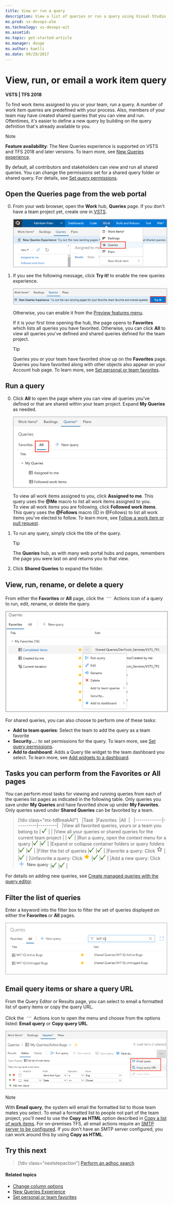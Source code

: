 ```yaml
---
title: View or run a query 
description: View a list of queries or run a query using Visual Studio Team Services (VSTS) or Team Foundation Server (TFS)
ms.prod: vs-devops-alm
ms.technology: vs-devops-wit
ms.assetid:  
ms.topic: get-started-article
ms.manager: douge
ms.author: kaelli
ms.date: 09/29/2017  
---
```



# View, run, or email a work item query  

<b>VSTS | TFS 2018</b> 

To find work items assigned to you or your team, run a query. A number of work item queries are predefined with your process. Also, members of your team may have created shared queries that you can view and run. Oftentimes, it's easier to define a new query by building on the query definition that's already available to you. 

>[!NOTE]  
>**Feature availability**: The New Queries experience is supported on VSTS and TFS 2018 and later versions. To learn more, see [New Queries experience](queries-preview.md).  

By default, all contributors and stakeholders can view and run all shared queries. You can change the permissions set for a shared query folder or shared query. For details, see [Set query permissions](set-query-permissions.md).  

<!---
Use this topic to learn: 
> [!div class="checklist"]   
> * About the differences between the old and new queries experience
> * How to view all or favorited queries  
> * How to filter a query list       
> * How to run a query 
    
-->

## Open the Queries page from the web portal

0. From your web browser, open the **Work** hub, **Queries** page. If you don't have a team project yet, create one in [VSTS](../../user-guide/sign-up-invite-teammates.md).   
 
	<img src="_img/view-run-queries/open-hub-page.png" alt="Web portal, choose Work hub, Queries" style="border: 1px solid #C3C3C3;" /> 

0. If you see the following message, click **Try it!** to enable the new queries experience.   
 
	<img src="_img/view-run-queries/try-new-queries-experience.png" alt="Web portal, choose Work hub, Queries" style="border: 1px solid #C3C3C3;" /> 

	Otherwise, you can enable it from the [Preview features menu](../../collaborate/preview-features.md). 
 
	If it is your first time opening the hub, the page opens to **Favorites** which lists all queries you have favorited. Otherwise, you can click **All** to view all queries you've defined and shared queries defined for the team project.  

	> [!TIP]    
	> Queries you or your team have favorited show up on the **Favorites** page. Queries you have favorited along with other objects also appear on your Account hub page. To learn more, see [Set personal or team favorites](../../collaborate/set-favorites.md). 

## Run a query 

0. Click **All** to open the page where you can view all queries you've defined or that are shared within your team project. Expand **My Queries** as needed.

	<img src="_img/view-run-queries/queries-all.png" alt="Web portal, choose Work hub, Queries, All page" style="border: 1px solid #C3C3C3;" />  
	 
	To view all work items assigned to you, click **Assigned to me**. This query uses the **@Me**  macro to list all work items assigned to you.  
	To view all work items you are following, click **Followed work items**. This query uses the **@Follows**  macro (ID in @Follows) to list all work items you've elected to follow. To learn more, see [Follow a work item or pull request](../../collaborate/follow-work-items.md).   

0. To run any query, simply click the title of the query.

	> [!TIP]    
	> The **Queries** hub, as with many web portal hubs and pages, remembers the page you were last on and returns you to that view.
	
0. Click **Shared Queries** to expand the folder. 

## View, run, rename, or delete a query
From either the **Favorites** or **All** page, click the ![Actions icon](../_img/icons/actions-icon.png) Actions icon of a query to run, edit, rename, or delete the query. 

<img src="_img/view-run-queries/query-context-menu-favorites-page.png" alt="New query experience, Favorites page, query context menu, " style="border: 2px solid #C3C3C3;"/>

For shared queries, you can also choose to perform one of these tasks: 
- **Add to team queries**: Select the team to add the query as a team favorite
- **Security...**: to set permissions for the query. To learn more, see [Set query permissions](set-query-permissions.md).   
- **Add to dashboard**: Adds a Query tile widget to the team dashboard you select. To learn more, see [Add widgets to a dashboard](../../report/add-widget-to-dashboard.md).  

## Tasks you can perform from the Favorites or All pages

You can perform most tasks for viewing and running queries from each of the queries list pages as indicated in the following table. Only queries you save under **My Queries** and have favorited show up under **My Favorites**. Only queries saved under **Shared Queries** can be favorited by a team. 
  

> [!div class="mx-tdBreakAll"]  
> |Task  |Favorites  |All  |  
> |-------------|----------|---------|  
> |View all favorited queries, yours or a team you belong to | ![Checkmark](../_img/icons/checkmark.png) |  | 
> |View all your queries or shared queries for the current team project |  | ![Checkmark](../_img/icons/checkmark.png) | 
> |Run a query, open the context menu for a query  |![Checkmark](../_img/icons/checkmark.png) |![Checkmark](../_img/icons/checkmark.png) |
> |Expand or collapse container folders or query folders |![Checkmark](../_img/icons/checkmark.png) |![Checkmark](../_img/icons/checkmark.png) |
> |Filter the list of queries |![Checkmark](../_img/icons/checkmark.png) |![Checkmark](../_img/icons/checkmark.png) |
> |Favorite a query: Click ![Favorite](../_img/icons/icon-favorite-star.png) |  |![Checkmark](../_img/icons/checkmark.png) | 
> |Unfavorite a query: Click ![Un-favorite](../_img/icons/icon-favorited.png) |![Checkmark](../_img/icons/checkmark.png) |![Checkmark](../_img/icons/checkmark.png) | 
> |Add a new query: Click ![plus sign](../_img/icons/add-new-query.png) |![Checkmark](../_img/icons/checkmark.png) |![Checkmark](../_img/icons/checkmark.png) | 


For details on adding new queries, see [Create managed queries with the query editor](using-queries.md). 


## Filter the list of queries

Enter a keyword into the filter box to filter the set of queries displayed on either the **Favorites** or **All** pages. 

<img src="_img/queries-all-filter.png" alt="List of all queries in the project filtered by WIT IQ keyword criteria" style="border: 1px solid #cccccc;"/>


## Email query items or share a query URL 

From the Query Editor or Results page, you can select to email a formatted list of query items or copy the query URL. 

<!---
**VSTS: New queries experience** -->

Click the ![Actions icon](../_img/icons/actions-icon.png) Actions icon to open the menu and choose from the options listed: **Email query** or **Copy query URL**. 
 
<img src="_img/view-run-queries/email-copy-url.png" alt="Web portal, Query Editor/Results, Open Actions menu, Choose Email query or Copy query URL" style="border: 1px solid #C3C3C3;" /> 

<!---**VSTS: Old queries experience, TFS 2017**  
	
Choose **Copy query URL**. To email query items, see [Copy a list of work items](../backlogs/copy-clone-work-items.md#html).  

<img src="_img/view-run-queries/copy-url-old-exp.png" alt=alt="Web portal, Query Editor/Results, Copy query URL" style="border: 1px solid #C3C3C3;" /> 

-->

> [!NOTE]  
> With **Email query**, the system will email the formatted list to those team mates you select. To email a formatted list to people not part of the team project, you'll need to use the **Copy as HTML** option described in [Copy a list of work items](../backlogs/copy-clone-work-items.md#html). For on-premises TFS, all email actions require an [SMTP server to be configured](../../tfs-server/admin/setup-customize-alerts.md). If you don't have an SMTP server configured, you can work around this by using **Copy as HTML**. 


## Try this next
> [!div class="nextstepaction"]
> [Perform an adhoc search](search-box-queries.md) 


#### Related topics


- [Change column options](https://docs.microsoft.com/en-us/vsts/work/backlogs/set-column-options?toc=/vsts/work/track/toc.json&bc=/vsts/work/track/breadcrumb/toc.json)
- [New Queries Experience](queries-preview.md) 
- [Set personal or team favorites](../../collaborate/set-favorites.md) 
